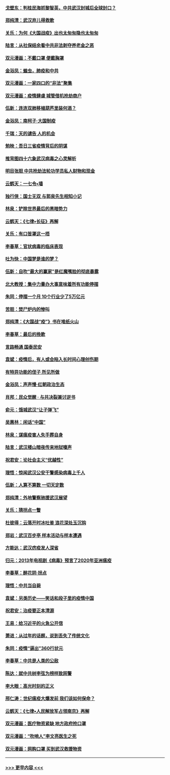#### [戈壁东：判桂民海抓黎智英，中共武汉封城后全球封口？](../pages/nsc993/n11917982.md?t=03060802) 
#### [郑纯清：武汉弃儿得救歌](../pages/nsc993/n11917881.md?t=03060802) 
#### [关乐：为何《大国战疫》出也太匆匆隐也太匆匆](../pages/nsc993/n11917792.md?t=03060802) 
#### [陆言：从社保结余看中共非法剥夺养老金之恶](../pages/nsc993/n11917084.md?t=03060802) 
#### [双元漫画：不戴口罩 便戴胸罩](../pages/nsc993/n11916447.md?t=03060802) 
#### [金浴凤：蝗虫，肺疫和中共](../pages/nsc993/n11916904.md?t=03060802) 
#### [双元漫画：一家四口的“非法”聚集](../pages/nsc993/n11916378.md?t=03060802) 
#### [双元漫画：疫情肆虐 城管借机抢劫商户](../pages/nsc993/n11916310.md?t=03060802) 
#### [伍新：连连双肺移植葫芦里装何酒？](../pages/nsc993/n11913667.md?t=03060802) 
#### [金浴凤：南柯子·大国制疫](../pages/nsc993/n11913657.md?t=03060802) 
#### [千瑞：天的谴告  人的机会](../pages/nsc993/n11913309.md?t=03060802) 
#### [勉映：吾日三省疫情背后的阴谋](../pages/nsc993/n11913079.md?t=03060802) 
#### [推背图四十六象武汉病毒之心灵解析](../pages/nsc993/n11911761.md?t=03060802) 
#### [明目张胆 中共抢劫法轮功学员私人财物和现金](../pages/nsc993/n11910262.md?t=03060802) 
#### [云鹤天：一七令▪墙](../pages/nsc993/n11910627.md?t=03060802) 
#### [独行侠：国士无双 与郭泉先生相知小记](../pages/nsc993/n11910613.md?t=03060802) 
#### [林泉：铲除世界最后的黑暗势力](../pages/nsc993/n11909320.md?t=03060802) 
#### [云鹤天：《七律▪长征》再解](../pages/nsc993/n11909327.md?t=03060802) 
#### [关乐：有口皆罩这一捂](../pages/nsc993/n11908393.md?t=03060802) 
#### [李春草：官状病毒的临床表现](../pages/nsc993/n11908339.md?t=03060802) 
#### [吐为快：中国梦是谁的梦？](../pages/nsc993/n11906564.md?t=03060802) 
#### [伍新：自吹“最大的赢家”是红魔嘴脸的彻底暴露](../pages/nsc993/n11906407.md?t=03060802) 
#### [北大教授：集中力量办大事意味着所有功能停摆](../pages/nsc993/n11904800.md?t=03060802) 
#### [朱同：停摆一个月 10个行业少了5万亿元](../pages/nsc993/n11904498.md?t=03060802) 
#### [苦胆：焚尸炉内的惨叫](../pages/nsc993/n11904479.md?t=03060802) 
#### [郑纯清：《大国战“疫”》书在堆纸火山](../pages/nsc993/n11904450.md?t=03060802) 
#### [李春草：最后的挽歌](../pages/nsc993/n11904441.md?t=03060802) 
#### [言路畅通 国泰民安](../pages/nsc993/n11904222.md?t=03060802) 
#### [袁斌：疫情后，有人或会陷入长时间心理创伤期](../pages/nsc993/n11901514.md?t=03060802) 
#### [有特异功能的侄子 所见所做](../pages/nsc993/n11901154.md?t=03060802) 
#### [金浴凤：声声慢‧红朝政治生态](../pages/nsc993/n11899553.md?t=03060802) 
#### [肖邦：民众觉醒 · 与共决裂兼讨逆书](../pages/nsc993/n11898435.md?t=03060802) 
#### [俞元：饿城武汉“让子弹飞”](../pages/nsc993/n11898344.md?t=03060802) 
#### [吴惠林：闲话“中国”](../pages/nsc993/n11898182.md?t=03060802) 
#### [林泉：谋瘟疫害人失手葬自身](../pages/nsc993/n11897892.md?t=03060802) 
#### [陆言：武汉楼山暗夜传来地狱嚎声](../pages/nsc993/n11897033.md?t=03060802) 
#### [祝君安：论社会主义“优越性”](../pages/nsc993/n11897005.md?t=03060802) 
#### [理悟：惊闻武汉公安干警感染病毒上千人](../pages/nsc993/n11896947.md?t=03060802) 
#### [伍新：人算不算数 一切天定数](../pages/nsc993/n11893372.md?t=03060802) 
#### [郑纯清：外地警察驰援武汉展望](../pages/nsc993/n11893115.md?t=03060802) 
#### [关乐：猜拐点一瞥](../pages/nsc993/n11893020.md?t=03060802) 
#### [杜彼得：云落开时冰吐鉴 浪花深处玉沉钩](../pages/nsc993/n11892107.md?t=03060802) 
#### [郑岩：武汉百步亭 样本活动与样本遭遇](../pages/nsc993/n11892310.md?t=03060802) 
#### [方能达：武汉疠疫发人深省](../pages/nsc993/n11891376.md?t=03060802) 
#### [归元：2013年电视剧《病毒》预言了2020年亚洲瘟疫](../pages/nsc993/n11891126.md?t=03060802) 
#### [李春草：醉花阴·拐点](../pages/nsc993/n11890567.md?t=03060802) 
#### [理悟：中共当自毙](../pages/nsc993/n11890559.md?t=03060802) 
#### [袁斌：另类历史——笑话和段子里的疫情中国](../pages/nsc993/n11889243.md?t=03060802) 
#### [祝君安：治疫要正本清源](../pages/nsc993/n11889085.md?t=03060802) 
#### [王易：给习近平的火急公开信](../pages/nsc993/n11888225.md?t=03060802) 
#### [萧进：从过年的话题，说到丢失了传统文化](../pages/nsc993/n11887732.md?t=03060802) 
#### [朱同：疫情“逼出”360行状元](../pages/nsc993/n11887678.md?t=03060802) 
#### [李春草：中共是人类的公敌](../pages/nsc993/n11887656.md?t=03060802) 
#### [陈达：就中共树李弦为榜样致网警](../pages/nsc993/n11887625.md?t=03060802) 
#### [李大眼：高光时刻的正义](../pages/nsc993/n11887585.md?t=03060802) 
#### [邢仁涛：世纪瘟疫大爆发前 我们该如何保命？](../pages/nsc993/n11887535.md?t=03060802) 
#### [云鹤天：《七律▪人民解放军占领南京》再解](../pages/nsc993/n11887524.md?t=03060802) 
#### [双元漫画：医疗物资紧缺 地方政府抢口罩](../pages/nsc993/n11884744.md?t=03060802) 
#### [双元漫画：“吹哨人”李文亮医生之死](../pages/nsc993/n11884705.md?t=03060802) 
#### [双元漫画：网购口罩 买到武汉救援物资](../pages/nsc993/n11884670.md?t=03060802) 

----
#### [ >>> 更早内容 <<< ](../indexes/nsc993-earlier.md)
